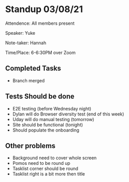 # Standup 03/08/21
Attendence: All members present

Speaker: Yuke

Note-taker: Hannah

Time/Place: 6-6:30PM over Zoom

## Completed Tasks
* Branch merged

## Tests Should be done
* E2E testing (before Wednesday night)
* Dylan will do Browser diversity test (end of this week)
* Uday will do manual testing (tomorrow)
* Site should be functional (tonight)
* Should populate the onboarding

## Other problems
* Background need to cover whole screen
* Pomos need to be round up
* Tasklist corner should be round
* Tasklist right is a bit more then title
